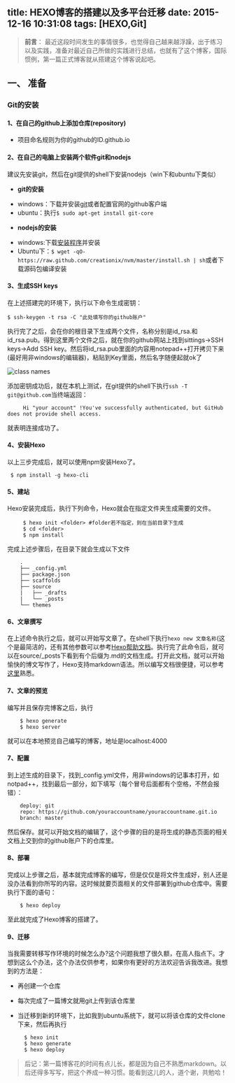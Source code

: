 title: HEXO博客的搭建以及多平台迁移
date: 2015-12-16 10:31:08
tags: [HEXO,Git]
---


> **前言**：
>最近这段时间发生的事情很多，也觉得自己越来越浮躁，出于练习以及实践，准备对最近自己所做的实践进行总结，也就有了这个博客，国际惯例，第一篇正式博客就从搭建这个博客说起吧。


## 一、 准备 ##
### Git的安装 ###
#### 1、在自己的github上添加仓库(repository) ####

* 项目命名规则为你的github的ID.github.io

#### 2、在自己的电脑上安装两个软件git和nodejs ####

建议先安装git，然后在git提供的shell下安装nodejs（win下和ubuntu下类似）


- **git的安装**
 + windows：下载并安装[git](http://git-scm.com/)或者配置官网的github客户端
 + ubuntu：执行`$ sudo apt-get install git-core`
- **nodejs的安装**
 + windows:下载[安装程序](https://nodejs.org/en/)并安装
 + Ubuntu下：` $ wget -qO- https://raw.github.com/creationix/nvm/master/install.sh | sh `或者下载源码包编译安装


<!--more-->


#### 3、生成SSH keys ####

在上述搭建完的环境下，执行以下命令生成密钥：

` $ ssh-keygen -t rsa -C "此处填写你的github账户" `

执行完了之后，会在你的根目录下生成两个文件，名称分别是id_rsa.和id_rsa.pub。得到这里两个文件之后，就在你的github网站上找到sittings->SSH keys->Add SSH key。然后将id_rsa.pub里面的内容用notepad++打开拷贝下来(最好用非windows的编辑器)，粘贴到Key里面，然后名字随便起就ok了

![class names](/img/SSH.png)

添加密钥成功后，就在本机上测试，在git提供的shell下执行` ssh -T git@github.com `当终端返回：

		 Hi "your account" !You've successfully authenticated, but GitHub does not provide shell access.

就表明连接成功了。

#### 4、安装Hexo ####

以上三步完成后，就可以使用npm安装Hexo了。

` $ npm install -g hexo-cli`

#### 5、建站 ####

Hexo安装完成后，执行下列命令，Hexo就会在指定文件夹生成需要的文件。


		 $ hexo init <folder> #folder若不指定，则在当前目录下生成
		 $ cd <folder>
		 $ npm install

完成上述步骤后，在目录下就会生成以下文件

		.
		├── _config.yml
		├── package.json
		├── scaffolds
		├── source
		|   ├── _drafts
		|   └── _posts
		└── themes


#### 6、文章撰写 ####

在上述命令执行之后，就可以开始写文章了。在shell下执行` hexo new 文章名称 `(这个是最简洁的，还有其他参数可以参考[Hexo帮助文档](https://hexo.io/zh-cn/docs/writing.html)。执行完了此命令后，就可以在source/_posts下看到有个后缀为.md的文档生成。打开此文档，就可以开始愉快的博文写作了，Hexo支持markdown语法。所以编写文档很便捷，可以参考[这里](http://www.jianshu.com/p/21d355525bdf)熟悉。

#### 7、文章的预览 ####

编写并且保存完博客之后，执行

		$ hexo generate
		$ hexo server
就可以在本地预览自己编写的博客，地址是localhost:4000


#### 7、配置 ####

到上述生成的目录下，找到_config.yml文件，用非windows的记事本打开，如notpad++，找到最后一部分，如下填写（每个冒号后面都有个空格，不然会报错）：

		deploy: git
		repo: https://github.com/youraccountname/youraccountname.git.io
		branch: master

然后保存。就可以开始文档的编辑了，这个步骤的目的是将生成的静态页面的相关文档上交到你的github账户下的仓库里。

#### 8、部署 ####

完成以上步骤之后，基本就完成博客的编写，但是仅仅是将文件生成好，别人还是没办法看到你所写的内容。这时候就要页面相关的文件部署到github仓库中。需要执行下面的语句：

		$ hexo deploy
至此就完成了Hexo博客的搭建了。

#### 9、迁移 ####

当我需要转移写作环境的时候怎么办?这个问题我想了很久额，在高人指点下。才想到这么个办法，这个办法仅供参考，如果你有更好的方法欢迎告诉我改进。我想到的方法是：

* 再创建一个仓库
* 每次完成了一篇博文就用git上传到该仓库里
* 当迁移到新的环境下，比如我到ubuntu系统下，就可以将该仓库的文件clone下来，然后再执行

		$ hexo init
		$ hexo generate
		$ hexo deploy
> 后记：第一篇博客花的时间有点儿长，都是因为自己不熟悉markdown。以后还得多写写，把这个养成一种习惯。能看到这儿的人，道个谢，共勉哈！



